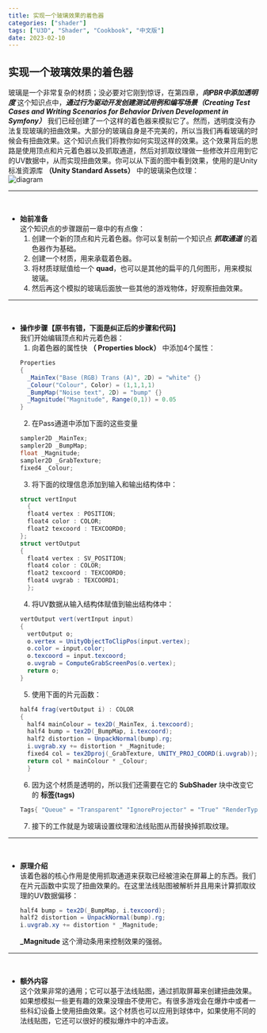 ```yaml
---
title: 实现一个玻璃效果的着色器
categories: ["shader"]
tags: ["U3D", "Shader", "Cookbook", "中文版"]
date: 2023-02-10
---
```


## 实现一个玻璃效果的着色器   
玻璃是一个非常复杂的材质；没必要对它刚到惊讶，在第四章，***向PBR中添加透明度*** 这个知识点中，***通过行为驱动开发创建测试用例和编写场景（Creating Test Cases and Writing Scenarios for Behavior Driven Development in Symfony）*** 我们已经创建了一个这样的着色器来模拟它了。然而，透明度没有办法复现玻璃的扭曲效果。大部分的玻璃自身是不完美的，所以当我们再看玻璃的时候会有扭曲效果。这个知识点我们将教你如何实现这样的效果。这个效果背后的思路是使用顶点和片元着色器以及抓取通道，然后对抓取纹理做一些修改并应用到它的UV数据中，从而实现扭曲效果。你可以从下面的图中看到效果，使用的是Unity标准资源库 **（Unity Standard Assets）** 中的玻璃染色纹理：   
![diagram](/game-tech-post/img/shader_book/diagram70.png)   

***   
<br>   


- **始前准备**   
  这个知识点的步骤跟前一章中的有点像：
  1. 创建一个新的顶点和片元着色器。你可以复制前一个知识点 ***抓取通道*** 的着色器作为基础。
  2. 创建一个材质，用来承载着色器。
  3. 将材质球赋值给一个 **quad**，也可以是其他的扁平的几何图形，用来模拟玻璃。
  4. 然后再这个模拟的玻璃后面放一些其他的游戏物体，好观察扭曲效果。   

*** 
<br>   

- **操作步骤【原书有错，下面是纠正后的步骤和代码】**   
  我们开始编辑顶点和片元着色器：   
  1. 向着色器的属性快 **（ Properties block）** 中添加4个属性：   
  ``` c#
  Properties
  {
    _MainTex("Base (RGB) Trans (A)", 2D) = "white" {}
    _Colour("Colour", Color) = (1,1,1,1)
    _BumpMap("Noise text", 2D) = "bump" {}
    _Magnitude("Magnitude", Range(0,1)) = 0.05
  }
  ```
  2. 在Pass通道中添加下面的这些变量    
  ``` c#
  sampler2D _MainTex;
  sampler2D _BumpMap;
  float _Magnitude;
  sampler2D _GrabTexture;
  fixed4 _Colour;
  ```
  3. 将下面的纹理信息添加到输入和输出结构体中：
  ``` c#
  struct vertInput 
	{
    float4 vertex : POSITION;
    float4 color : COLOR;
    float2 texcoord : TEXCOORD0;
  };
  struct vertOutput 
  {
    float4 vertex : SV_POSITION;
    float4 color : COLOR;
    float2 texcoord : TEXCOORD0;
    float4 uvgrab : TEXCOORD1;
    };
  ```
  4. 将UV数据从输入结构体赋值到输出结构体中：
  ``` c#
  vertOutput vert(vertInput input) 
  {
    vertOutput o;
    o.vertex = UnityObjectToClipPos(input.vertex);
    o.color = input.color;
    o.texcoord = input.texcoord;
    o.uvgrab = ComputeGrabScreenPos(o.vertex);
    return o;
  }
  ```
  5. 使用下面的片元函数：
  ``` c#
  half4 frag(vertOutput i) : COLOR
  {
    half4 mainColour = tex2D(_MainTex, i.texcoord);
    half4 bump = tex2D(_BumpMap, i.texcoord);
    half2 distortion = UnpackNormal(bump).rg;
    i.uvgrab.xy += distortion * _Magnitude;
    fixed4 col = tex2Dproj(_GrabTexture, UNITY_PROJ_COORD(i.uvgrab));
    return col * mainColour * _Colour;
    }
  ```
  6. 因为这个材质是透明的，所以我们还需要在它的 **SubShader** 块中改变它的 **标签(tags)**
  ``` c#
  Tags{ "Queue" = "Transparent" "IgnoreProjector" = "True" "RenderType" = "Opaque" }
  ```
  7. 接下的工作就是为玻璃设置纹理和法线贴图从而替换掉抓取纹理。   

*** 
<br>   

- **原理介绍**   
  该着色器的核心作用是使用抓取通道来获取已经被渲染在屏幕上的东西。我们在片元函数中实现了扭曲效果的。在这里法线贴图被解析并且用来计算抓取纹理的UV数据偏移：   
  ``` c#
  half4 bump = tex2D(_BumpMap, i.texcoord);
  half2 distortion = UnpackNormal(bump).rg;
  i.uvgrab.xy += distortion * _Magnitude;
  ```   
  **_Magnitude** 这个滑动条用来控制效果的强弱。   


*** 
<br>   

- **额外内容**   
  这个效果非常的通用；它可以基于法线贴图，通过抓取屏幕来创建扭曲效果。如果想模拟一些更有趣的效果没理由不使用它。有很多游戏会在爆炸中或者一些科幻设备上使用扭曲效果。这个材质也可以应用到球体中，如果使用不同的法线贴图，它还可以很好的模拟爆炸中的冲击波。



